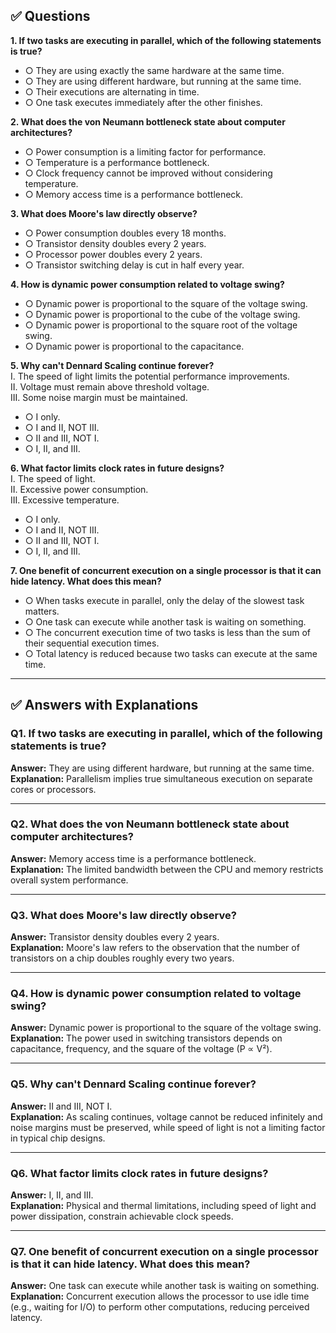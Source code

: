 ## ✅ Questions

**1. If two tasks are executing in parallel, which of the following statements is true?**

- ○ They are using exactly the same hardware at the same time.
- ○ They are using different hardware, but running at the same time.
- ○ Their executions are alternating in time.
- ○ One task executes immediately after the other finishes.

**2. What does the von Neumann bottleneck state about computer architectures?**

- ○ Power consumption is a limiting factor for performance.
- ○ Temperature is a performance bottleneck.
- ○ Clock frequency cannot be improved without considering temperature.
- ○ Memory access time is a performance bottleneck.

**3. What does Moore's law directly observe?**

- ○ Power consumption doubles every 18 months.
- ○ Transistor density doubles every 2 years.
- ○ Processor power doubles every 2 years.
- ○ Transistor switching delay is cut in half every year.

**4. How is dynamic power consumption related to voltage swing?**

- ○ Dynamic power is proportional to the square of the voltage swing.
- ○ Dynamic power is proportional to the cube of the voltage swing.
- ○ Dynamic power is proportional to the square root of the voltage swing.
- ○ Dynamic power is proportional to the capacitance.

**5. Why can't Dennard Scaling continue forever?**  
I. The speed of light limits the potential performance improvements.  
II. Voltage must remain above threshold voltage.  
III. Some noise margin must be maintained.

- ○ I only.
- ○ I and II, NOT III.
- ○ II and III, NOT I.
- ○ I, II, and III.

**6. What factor limits clock rates in future designs?**  
I. The speed of light.  
II. Excessive power consumption.  
III. Excessive temperature.

- ○ I only.
- ○ I and II, NOT III.
- ○ II and III, NOT I.
- ○ I, II, and III.

**7. One benefit of concurrent execution on a single processor is that it can hide latency. What does this mean?**

- ○ When tasks execute in parallel, only the delay of the slowest task matters.
- ○ One task can execute while another task is waiting on something.
- ○ The concurrent execution time of two tasks is less than the sum of their sequential execution times.
- ○ Total latency is reduced because two tasks can execute at the same time.

---

## ✅ Answers with Explanations

### Q1. If two tasks are executing in parallel, which of the following statements is true?

**Answer:** They are using different hardware, but running at the same time.  
**Explanation:** Parallelism implies true simultaneous execution on separate cores or processors.

---

### Q2. What does the von Neumann bottleneck state about computer architectures?

**Answer:** Memory access time is a performance bottleneck.  
**Explanation:** The limited bandwidth between the CPU and memory restricts overall system performance.

---

### Q3. What does Moore's law directly observe?

**Answer:** Transistor density doubles every 2 years.  
**Explanation:** Moore's law refers to the observation that the number of transistors on a chip doubles roughly every two years.

---

### Q4. How is dynamic power consumption related to voltage swing?

**Answer:** Dynamic power is proportional to the square of the voltage swing.  
**Explanation:** The power used in switching transistors depends on capacitance, frequency, and the square of the voltage (P ∝ V²).

---

### Q5. Why can't Dennard Scaling continue forever?

**Answer:** II and III, NOT I.  
**Explanation:** As scaling continues, voltage cannot be reduced infinitely and noise margins must be preserved, while speed of light is not a limiting factor in typical chip designs.

---

### Q6. What factor limits clock rates in future designs?

**Answer:** I, II, and III.  
**Explanation:** Physical and thermal limitations, including speed of light and power dissipation, constrain achievable clock speeds.

---

### Q7. One benefit of concurrent execution on a single processor is that it can hide latency. What does this mean?

**Answer:** One task can execute while another task is waiting on something.  
**Explanation:** Concurrent execution allows the processor to use idle time (e.g., waiting for I/O) to perform other computations, reducing perceived latency.
